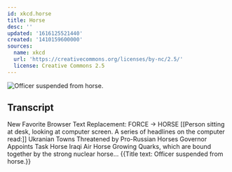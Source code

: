 ```yaml
---
id: xkcd.horse
title: Horse
desc: ''
updated: '1616125521440'
created: '1410159600000'
sources:
  name: xkcd
  url: 'https://creativecommons.org/licenses/by-nc/2.5/'
  license: Creative Commons 2.5
---
```

![Officer suspended from horse.](https://imgs.xkcd.com/comics/horse.png)

## Transcript
New Favorite Browser Text Replacement:
FORCE -> HORSE
[[Person sitting at desk, looking at computer screen. A series of headlines on the computer read:]]
Ukranian Towns Threatened by Pro-Russian Horses
Governor Appoints Task Horse
Iraqi Air Horse Growing
Quarks, which are bound together by the strong nuclear horse...
{{Title text: Officer suspended from horse.}}
